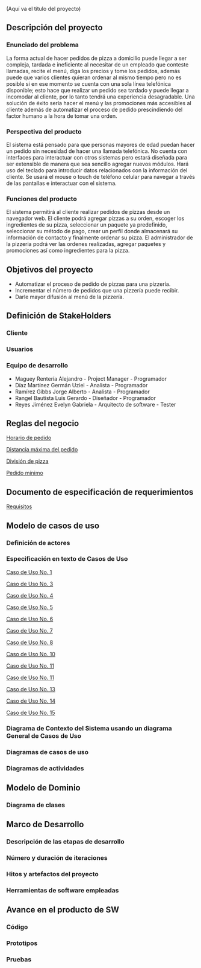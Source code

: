 (Aquí va el título del proyecto)

## Descripción del proyecto

### Enunciado del problema
La forma actual de hacer pedidos de pizza a domicilio puede llegar a ser compleja, tardada e ineficiente al necesitar de un empleado que conteste llamadas, recite el menú, diga los precios y tome los pedidos, además puede que varios clientes quieran ordenar al mismo tiempo pero no es posible si en ese momento se cuenta con una sola línea telefónica disponible; esto hace que realizar un pedido sea tardado y puede llegar a incomodar al cliente, por lo tanto tendrá una experiencia desagradable. Una solución de éxito sería hacer el menú y las promociones más accesibles al cliente además de automatizar el proceso de pedido prescindiendo del factor humano a la hora de tomar una orden.

### Perspectiva del producto
El sistema está pensado para que personas mayores de edad puedan hacer un pedido sin necesidad de hacer una llamada telefónica. 
No cuenta con interfaces para interactuar con otros sistemas pero estará diseñada para ser extensible de manera que sea sencillo agregar nuevos módulos.
Hará uso del teclado para introducir datos relacionados con la información del cliente.
Se usará el mouse o touch de teléfono celular para navegar a través de las pantallas e interactuar con el sistema.

### Funciones del producto
El sistema permitirá al cliente realizar pedidos de pizzas desde un navegador web. El cliente podrá agregar pizzas a su orden, escoger los ingredientes de su pizza, seleccionar un paquete ya predefinido, seleccionar su método de pago, crear un perfil donde almacenará su información de contacto y finalmente ordenar su pizza. El administrador de la pizzeria podrá ver las ordenes realizadas, agregar paquetes y promociones así como ingredientes para la pizza. 

## Objetivos del proyecto
* Automatizar el proceso de pedido de pizzas para una pizzería.
* Incrementar el número de pedidos que una pizzería puede recibir.
* Darle mayor difusión al menú de la pizzería.

## Definición de StakeHolders

### Cliente


### Usuarios


### Equipo de desarrollo
* Maguey Rentería Alejandro - Project Manager - Programador
* Díaz Martínez Germán Uziel - Analista - Programador
* Ramírez Gibbs Jorge Alberto - Analista - Programador
* Rangel Bautista Luis Gerardo - Diseñador - Programador
* Reyes Jiménez Evelyn Gabriela - Arquitecto de software - Tester

## Reglas del negocio

[Horario de pedido](./br1.md)

[Distancia máxima del pedido](./br2.md)

[División de pizza](./br3.md)

[Pedido mínimo](./br4.md)

## Documento de especificación de requerimientos

[Requisitos](./requisitos.md)

## Modelo de casos de uso

### Definición de actores

### Especificación en texto de Casos de Uso
[Caso de Uso No. 1](./cu1.md)

[Caso de Uso No. 3](./cu3.md)

[Caso de Uso No. 4](./cu4.md)

[Caso de Uso No. 5](./cu5.md)

[Caso de Uso No. 6](./cu6.md)

[Caso de Uso No. 7](./cu7.md)

[Caso de Uso No. 8](./cu8.md)

[Caso de Uso No. 10](./cu10.md)

[Caso de Uso No. 11](./cu11.md)

[Caso de Uso No. 11](./cu12.md)

[Caso de Uso No. 13](./cu13.md)

[Caso de Uso No. 14](./cu14.md)

[Caso de Uso No. 15](./cu15.md)

### Diagrama de Contexto del Sistema usando un diagrama General de Casos de Uso

### Diagramas de casos de uso

### Diagramas de actividades

## Modelo de Dominio

### Diagrama de clases

## Marco de Desarrollo

### Descripción de las etapas de desarrollo

### Número y duración de iteraciones

### Hitos y artefactos del proyecto

### Herramientas de software empleadas

## Avance en el producto de SW

### Código

### Prototipos

### Pruebas
